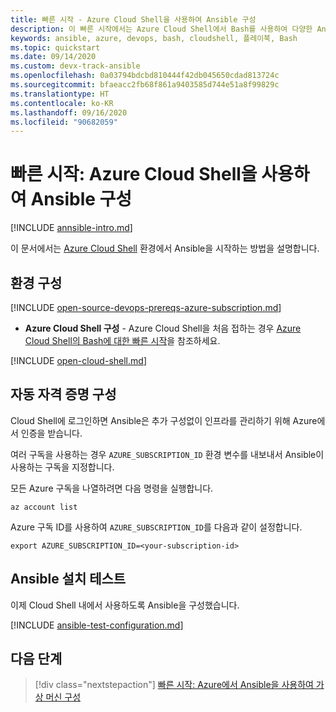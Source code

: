 ```yaml
---
title: 빠른 시작 - Azure Cloud Shell을 사용하여 Ansible 구성
description: 이 빠른 시작에서는 Azure Cloud Shell에서 Bash를 사용하여 다양한 Ansible 작업을 수행하는 방법을 알아봅니다.
keywords: ansible, azure, devops, bash, cloudshell, 플레이북, Bash
ms.topic: quickstart
ms.date: 09/14/2020
ms.custom: devx-track-ansible
ms.openlocfilehash: 0a03794bdcbd810444f42db045650cdad813724c
ms.sourcegitcommit: bfaeacc2fb68f861a9403585d744e51a8f99829c
ms.translationtype: HT
ms.contentlocale: ko-KR
ms.lasthandoff: 09/16/2020
ms.locfileid: "90682059"
---
```

# <a name="quickstart-configure-ansible-using-azure-cloud-shell"></a>빠른 시작: Azure Cloud Shell을 사용하여 Ansible 구성

[!INCLUDE [annsible-intro.md](includes/ansible-intro.md)]

이 문서에서는 [Azure Cloud Shell](/azure/cloud-shell/overview) 환경에서 Ansible을 시작하는 방법을 설명합니다.

## <a name="configure-your-environment"></a>환경 구성

[!INCLUDE [open-source-devops-prereqs-azure-subscription.md](../includes/open-source-devops-prereqs-azure-subscription.md)]
- **Azure Cloud Shell 구성** - Azure Cloud Shell을 처음 접하는 경우 [Azure Cloud Shell의 Bash에 대한 빠른 시작](https://docs.microsoft.com/azure/cloud-shell/quickstart)을 참조하세요.

[!INCLUDE [open-cloud-shell.md](../includes/open-cloud-shell.md)]

## <a name="automatic-credential-configuration"></a>자동 자격 증명 구성

Cloud Shell에 로그인하면 Ansible은 추가 구성없이 인프라를 관리하기 위해 Azure에서 인증을 받습니다.

여러 구독을 사용하는 경우 `AZURE_SUBSCRIPTION_ID` 환경 변수를 내보내서 Ansible이 사용하는 구독을 지정합니다.

모든 Azure 구독을 나열하려면 다음 명령을 실행합니다.

```azurecli-interactive
az account list
```

Azure 구독 ID를 사용하여 `AZURE_SUBSCRIPTION_ID`를 다음과 같이 설정합니다.

```console
export AZURE_SUBSCRIPTION_ID=<your-subscription-id>
```

## <a name="test-ansible-installation"></a>Ansible 설치 테스트

이제 Cloud Shell 내에서 사용하도록 Ansible을 구성했습니다.

[!INCLUDE [ansible-test-configuration.md](includes/ansible-test-configuration.md)]

## <a name="next-steps"></a>다음 단계

> [!div class="nextstepaction"] 
> [빠른 시작: Azure에서 Ansible을 사용하여 가상 머신 구성](./vm-configure.md)
